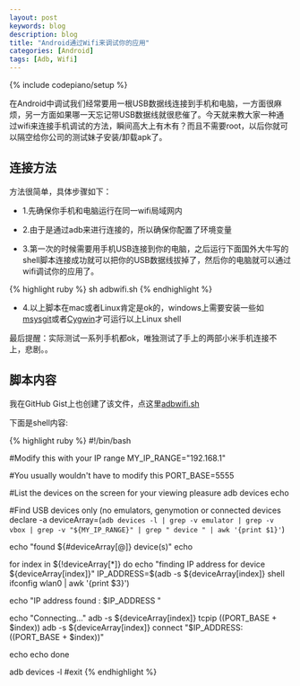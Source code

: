 ```yaml
---
layout: post
keywords: blog
description: blog
title: "Android通过Wifi来调试你的应用"
categories: [Android]
tags: [Adb, Wifi]
---
```

{% include codepiano/setup %}

在Android中调试我们经常要用一根USB数据线连接到手机和电脑，一方面很麻烦，另一方面如果哪一天忘记带USB数据线就很悲催了。今天就来教大家一种通过wifi来连接手机调试的方法，瞬间高大上有木有？而且不需要root，以后你就可以隔空给你公司的测试妹子安装/卸载apk了。

## 连接方法

方法很简单，具体步骤如下：

* 1.先确保你手机和电脑运行在同一wifi局域网内

* 2.由于是通过adb来进行连接的，所以确保你配置了环境变量

* 3.第一次的时候需要用手机USB连接到你的电脑，之后运行下面国外大牛写的shell脚本连接成功就可以把你的USB数据线拔掉了，然后你的电脑就可以通过wifi调试你的应用了。

{% highlight ruby %}
sh adbwifi.sh
{% endhighlight %}

* 4.以上脚本在mac或者Linux肯定是ok的，windows上需要安装一些如[msysgit](http://msysgit.github.io/)或者[Cygwin](http://www.cygwin.com/)才可运行以上Linux shell

最后提醒：实际测试一系列手机都ok，唯独测试了手上的两部小米手机连接不上，悲剧。。

## 脚本内容

我在GitHub Gist上也创建了该文件，点这里[adbwifi.sh](https://gist.github.com/stormzhang/6fa157ceb7980a25fbf0)

下面是shell内容:

{% highlight ruby %}
#!/bin/bash
   
#Modify this with your IP range
MY_IP_RANGE="192\.168\.1"

#You usually wouldn't have to modify this
PORT_BASE=5555

#List the devices on the screen for your viewing pleasure
adb devices
echo

#Find USB devices only (no emulators, genymotion or connected devices
declare -a deviceArray=(`adb devices -l | grep -v emulator | grep -v vbox | grep -v "${MY_IP_RANGE}" | grep " device " | awk '{print $1}'`)  

echo "found ${#deviceArray[@]} device(s)"
echo

for index in ${!deviceArray[*]}
do
echo "finding IP address for device ${deviceArray[index]}"
IP_ADDRESS=$(adb -s ${deviceArray[index]} shell ifconfig wlan0 | awk '{print $3}')

echo "IP address found : $IP_ADDRESS "

echo "Connecting..."
adb -s ${deviceArray[index]} tcpip $(($PORT_BASE + $index))
adb -s ${deviceArray[index]} connect "$IP_ADDRESS:$(($PORT_BASE + $index))"

echo
echo
done

adb devices -l
#exit
{% endhighlight %}


